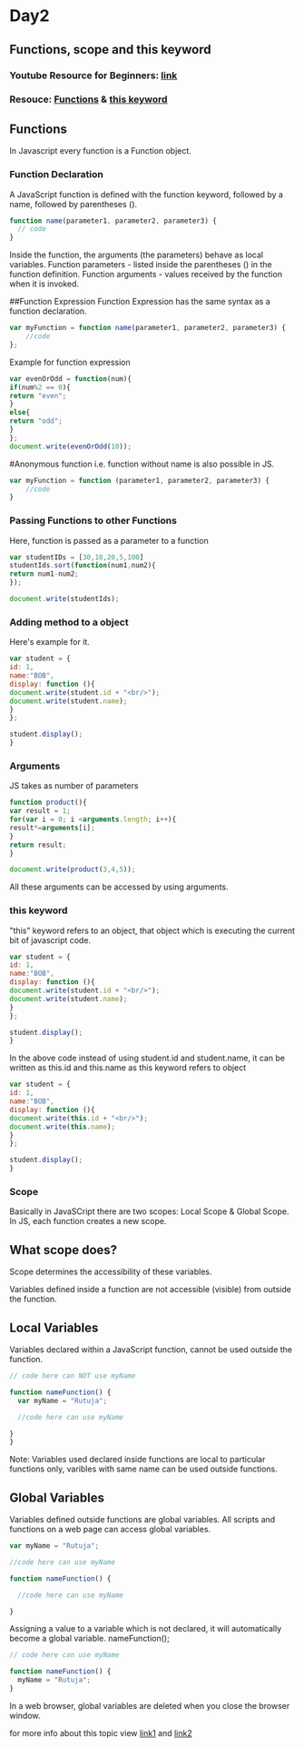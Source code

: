 # Day2

## Functions, scope and this keyword

### Youtube Resource for Beginners: [link](https://www.youtube.com/watch?v=AY6X5jZZ_JE)

### Resouce: [Functions](https://developer.mozilla.org/en-US/docs/Web/JavaScript/Reference/Functions) & [this keyword](https://developer.mozilla.org/en-US/docs/Web/JavaScript/Reference/Operators/this)

## Functions

In Javascript every function is a Function object.

### Function Declaration

A JavaScript function is defined with the function keyword, followed by a name, followed by parentheses ().

```javascript
function name(parameter1, parameter2, parameter3) {
  // code
}
```

Inside the function, the arguments (the parameters) behave as local variables.
Function parameters - listed inside the parentheses () in the function definition.
Function arguments - values received by the function when it is invoked.


##Function Expression
Function Expression has the same syntax as a function declaration.
```javascript
var myFunction = function name(parameter1, parameter2, parameter3) {
    //code
};
```
Example for function expression
```javascript
var evenOrOdd = function(num){
if(num%2 == 0){
return "even";
}
else{
return "odd";
}
};
document.write(evenOrOdd(10));
```

#Anonymous function i.e. function without name is also possible in JS.
```javascript
var myFunction = function (parameter1, parameter2, parameter3) {
    //code
}
```

### Passing Functions to other Functions

Here, function is passed as a parameter to a function

```javascript
var studentIDs = [30,10,20,5,100]
studentIds.sort(function(num1,num2){
return num1-num2;
});

document.write(studentIds);
```

### Adding method to a object

Here's example for it.
```javascript
var student = {
id: 1,
name:"BOB",
display: function (){
document.write(student.id + "<br/>");
document.write(student.name);
}
};

student.display();
}

```


### Arguments

JS takes as number of parameters

```javascript
function product(){
var result = 1;
for(var i = 0; i <arguments.length; i++){
result*=arguments[i];
}
return result;
}

document.write(product(3,4,5));
```
All these arguments can be accessed by using arguments.

### this keyword

"this" keyword refers to an object, that object which is executing the current bit of javascript code.

```javascript
var student = {
id: 1,
name:"BOB",
display: function (){
document.write(student.id + "<br/>");
document.write(student.name);
}
};

student.display();
}
```
In the above code instead of using student.id and student.name, it can be written as this.id and this.name as this keyword refers to object
```javascript
var student = {
id: 1,
name:"BOB",
display: function (){
document.write(this.id + "<br/>");
document.write(this.name);
}
};

student.display();
}
```
### Scope

Basically in JavaSCript there are two scopes: Local Scope & Global Scope.
In JS, each function creates a new scope.

## What scope does?
Scope determines the accessibility of these variables.

Variables defined inside a function are not accessible (visible) from outside the function.

## Local Variables
Variables declared within a JavaScript function, cannot be used outside the function.
```javascript
// code here can NOT use myName

function nameFunction() {
  var myName = "Rutuja";

  //code here can use myName

}
}
```
Note: Variables used declared inside functions are local to particular functions only, varibles with same name can be used outside functions.

## Global Variables
Variables defined outside functions are global variables.
All scripts and functions on a web page can access global variables. 
```javascript
var myName = "Rutuja";

//code here can use myName

function nameFunction() {

  //code here can use myName

}
```

Assigning a value to a variable which is not declared, it will automatically become a global variable.
nameFunction();

```javascript
// code here can use myName

function nameFunction() {
  myName = "Rutuja";
}
```
In a web browser, global variables are deleted when you close the browser window.

for more info about this topic view [link1](https://developer.mozilla.org/en-US/docs/Web/JavaScript/Reference/Functions/get)
and [link2](https://developer.mozilla.org/en-US/docs/Web/JavaScript/Reference/Functions/set)
